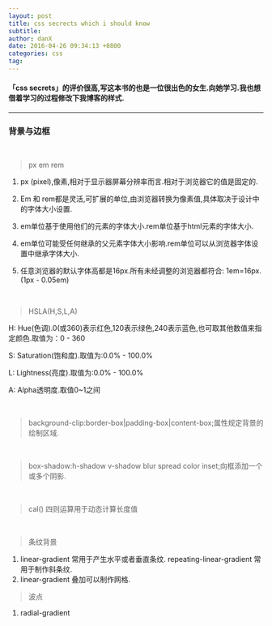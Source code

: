 ```yaml
---
layout: post
title: css secrects which i should know
subtitle: 
author: danX
date: 2016-04-26 09:34:13 +0800
categories: css
tag: 
---
```


####   「css secrets」的评价很高,写这本书的也是一位很出色的女生.向她学习.我也想借着学习的过程修改下我博客的样式.

----

### 背景与边框

<br>

> px em rem

1. px (pixel),像素,相对于显示器屏幕分辨率而言.相对于浏览器它的值是固定的.

2. Em 和 rem都是灵活,可扩展的单位,由浏览器转换为像素值,具体取决于设计中的字体大小设置.

3. em单位基于使用他们的元素的字体大小.rem单位基于html元素的字体大小.

4. em单位可能受任何继承的父元素字体大小影响.rem单位可以从浏览器字体设置中继承字体大小.

5. 任意浏览器的默认字体高都是16px.所有未经调整的浏览器都符合: 1em=16px.(1px - 0.05em)

<br>

>HSLA(H,S,L,A)

H: Hue(色调).0(或360)表示红色,120表示绿色,240表示蓝色,也可取其他数值来指定颜色.取值为：0 - 360

S: Saturation(饱和度).取值为:0.0% - 100.0%

L: Lightness(亮度).取值为:0.0% - 100.0%

A: Alpha透明度.取值0~1之间

<br>

>background-clip:border-box|padding-box|content-box;属性规定背景的绘制区域.

<br>

>box-shadow:h-shadow v-shadow blur spread color inset;向框添加一个或多个阴影.

<br>

>cal() 四则运算用于动态计算长度值

<br>

>条纹背景

1. linear-gradient 常用于产生水平或者垂直条纹. repeating-linear-gradient 常用于制作斜条纹.
2. linear-gradient 叠加可以制作网格.

>波点

1. radial-gradient










